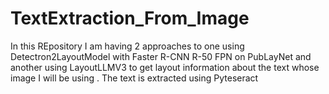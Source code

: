 # TextExtraction_From_Image
In this REpository I am having 2 approaches to one using Detectron2LayoutModel with Faster R-CNN R-50 FPN on PubLayNet and another using LayoutLLMV3 to get layout information about the text whose image I will be using . The text is extracted using Pyteseract

